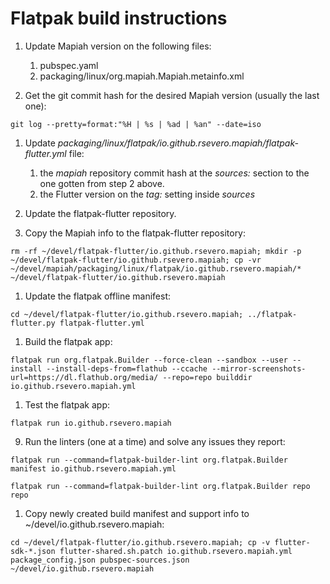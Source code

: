 # Flatpak build instructions

1. Update Mapiah version on the following files:
   1. pubspec.yaml
   2. packaging/linux/org.mapiah.Mapiah.metainfo.xml

2. Get the git commit hash for the desired Mapiah version (usually the last one):
```
git log --pretty=format:"%H | %s | %ad | %an" --date=iso
```

1. Update _packaging/linux/flatpak/io.github.rsevero.mapiah/flatpak-flutter.yml_ file:
   1. the _mapiah_ repository commit hash at the _sources:_ section to the one gotten from step 2 above.
   2. the Flutter version on the _tag:_ setting inside _sources_

2. Update the flatpak-flutter repository.

3. Copy the Mapiah info to the flatpak-flutter repository:
```
rm -rf ~/devel/flatpak-flutter/io.github.rsevero.mapiah; mkdir -p ~/devel/flatpak-flutter/io.github.rsevero.mapiah; cp -vr ~/devel/mapiah/packaging/linux/flatpak/io.github.rsevero.mapiah/* ~/devel/flatpak-flutter/io.github.rsevero.mapiah
```

1. Update the flatpak offline manifest:
```
cd ~/devel/flatpak-flutter/io.github.rsevero.mapiah; ../flatpak-flutter.py flatpak-flutter.yml
```

1. Build the flatpak app:
```
flatpak run org.flatpak.Builder --force-clean --sandbox --user --install --install-deps-from=flathub --ccache --mirror-screenshots-url=https://dl.flathub.org/media/ --repo=repo builddir io.github.rsevero.mapiah.yml
```

1. Test the flatpak app:
```
flatpak run io.github.rsevero.mapiah
```

9. Run the linters (one at a time) and solve any issues they report:
```
flatpak run --command=flatpak-builder-lint org.flatpak.Builder manifest io.github.rsevero.mapiah.yml
```
```
flatpak run --command=flatpak-builder-lint org.flatpak.Builder repo repo
```

1.    Copy newly created build manifest and support info to ~/devel/io.github.rsevero.mapiah:
```
cd ~/devel/flatpak-flutter/io.github.rsevero.mapiah; cp -v flutter-sdk-*.json flutter-shared.sh.patch io.github.rsevero.mapiah.yml package_config.json pubspec-sources.json ~/devel/io.github.rsevero.mapiah
```
